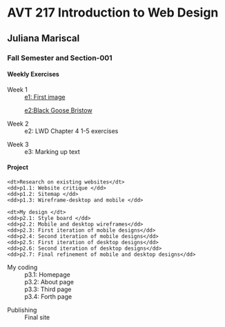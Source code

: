 
<html>
<head>
<meta charset="UTF-8">

</head>

<body>
<div id="wrapper">
<h1>AVT 217 Introduction to Web Design</h1>
<h2>Juliana Mariscal </h2>
<h3>Fall Semester and Section-001 </h3>

<div class="weekly">
<h4>Weekly Exercises</h4>
<dl>
	<dt>Week 1</dt> 
    <dd><a href="https://just-jewels.github.io/jmariscalavt217/weekly/Week 1/ghost_remix_desktop.png">e1: First image</a></dd>
</dl> <dl>
	<dd><a href="https://just-jewels.github.io/jmariscalavt217/avt217/weekly/Week 1/index.html">e2:Black Goose Bristow</a></dd>
</dl>

<dl>
	<dt>Week 2</dt>
    <dd><a herf="">e2: LWD Chapter 4 1-5 exercises</dd>
</dl>

<dl>
	<dt>Week 3</dt>
	<dd>e3: Marking up text</dd>
</dl>



</div><!-- weekly ends-->
<div id="project">
<h4>Project</h4>
<dl>

	<dt>Research on existing websites</dt>
    <dd>p1.1: Website critique </dd>
    <dd>p1.2: Sitemap </dd>
	<dd>p1.3: Wireframe-desktop and mobile </dd>
</dl>
<dl>

	<dt>My design </dt>
    <dd>p2.1: Style board </dd>
    <dd>p2.2: Mobile and desktop wireframes</dd>
    <dd>p2.3: First iteration of mobile designs</dd>
	<dd>p2.4: Second iteration of mobile designs</dd>
    <dd>p2.5: First iteration of desktop designs</dd>
	<dd>p2.6: Second iteration of desktop designs</dd>
	<dd>p2.7: Final refinement of mobile and desktop designs</dd>
</dl>
	
<dl>
	<dt>My coding </dt>
    <dd>p3.1: Homepage</dd>
    <dd>p3.2: About page</dd>
    <dd>p3.3: Third page</dd>
	<dd>p3.4: Forth page</dd>

</dl>
	
<dl>
	<dt>Publishing</dt>
    <dd>Final site</dd>
</dl>
	
</div><!-- project ends-->
</div><!-- wrapper ends-->

</body>
</html>

